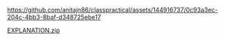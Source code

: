 

https://github.com/anitajn86/classpractical/assets/144916737/0c93a3ec-204c-4bb3-8baf-d348725ebe17

[EXPLANATION.zip](https://github.com/anitajn86/classpractical/files/14510390/EXPLANATION.zip)
